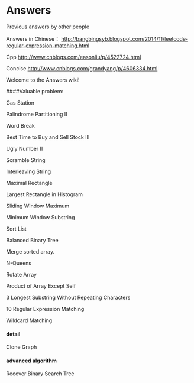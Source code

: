 # Answers

Previous answers by other people

Answers in Chinese：
http://bangbingsyb.blogspot.com/2014/11/leetcode-regular-expression-matching.html

Cpp
http://www.cnblogs.com/easonliu/p/4522724.html

Concise
http://www.cnblogs.com/grandyang/p/4606334.html


Welcome to the Answers wiki!

####Valuable problem:

Gas Station

Palindrome Partitioning II

Word Break

Best Time to Buy and Sell Stock III

Ugly Number II

Scramble String

Interleaving String

Maximal Rectangle

Largest Rectangle in Histogram

Sliding Window Maximum

Minimum Window Substring

Sort List

Balanced Binary Tree

Merge sorted array.

N-Queens

Rotate Array

Product of Array Except Self

3 Longest Substring Without Repeating Characters

10 Regular Expression Matching

Wildcard Matching

#### detail

Clone Graph

#### advanced algorithm

Recover Binary Search Tree
